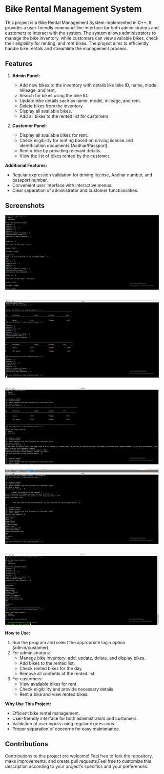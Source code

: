 
# Bike Rental Management System


This project is a Bike Rental Management System implemented in C++. It provides a user-friendly command-line interface for both administrators and customers to interact with the system. The system allows administrators to manage the bike inventory, while customers can view available bikes, check their eligibility for renting, and rent bikes. The project aims to efficiently handle bike rentals and streamline the management process.


## Features

1. **Admin Panel:**
   - Add new bikes to the inventory with details like bike ID, name, model, mileage, and rent.
   - Search for bikes using the bike ID.
   - Update bike details such as name, model, mileage, and rent.
   - Delete bikes from the inventory.
   - Display all available bikes.
   - Add all bikes to the rented list for customers.

2. **Customer Panel:**
   - Display all available bikes for rent.
   - Check eligibility for renting based on driving license and identification documents (Aadhar/Passport).
   - Rent a bike by providing relevant details.
   - View the list of bikes rented by the customer.

**Additional Features:**
- Regular expression validation for driving license, Aadhar number, and passport number.
- Convenient user interface with interactive menus.
- Clear separation of administrator and customer functionalities.


## Screenshots

![App Screenshot](https://github.com/NehaRavindran116/BikeRentalManagementSystem/blob/master/BK1.PNG?raw=true)

## 

![App Screenshot](https://github.com/NehaRavindran116/BikeRentalManagementSystem/blob/master/BK2.PNG?raw=true)

## 

![App Screenshot](https://github.com/NehaRavindran116/BikeRentalManagementSystem/blob/master/BK3.PNG?raw=true)


![App Screenshot](https://github.com/NehaRavindran116/BikeRentalManagementSystem/blob/master/BK$.PNG?raw=true)

## 

![App Screenshot](https://github.com/NehaRavindran116/BikeRentalManagementSystem/blob/master/BK5.PNG?raw=true)



**How to Use:**
1. Run the program and select the appropriate login option (admin/customer).
2. For administrators:
   - Manage bike inventory: add, update, delete, and display bikes.
   - Add bikes to the rented list.
   - Check rented bikes for the day.
   - Remove all contents of the rented list.
3. For customers:
   - View available bikes for rent.
   - Check eligibility and provide necessary details.
   - Rent a bike and view rented bikes.

**Why Use This Project:**
- Efficient bike rental management.
- User-friendly interface for both administrators and customers.
- Validation of user inputs using regular expressions.
- Proper separation of concerns for easy maintenance.


## Contributions

Contributions to this project are welcome! Feel free to fork the repository, make improvements, and create pull requests.Feel free to customize this description according to your project's specifics and your preferences.



